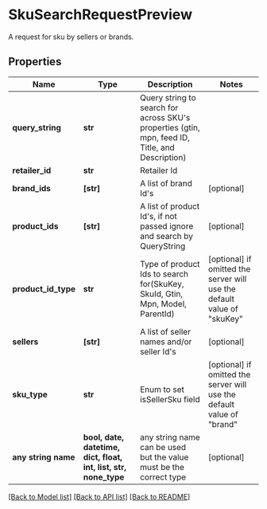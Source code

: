 # SkuSearchRequestPreview

A request for sku by sellers or brands.

## Properties
Name | Type | Description | Notes
------------ | ------------- | ------------- | -------------
**query_string** | **str** | Query string to search for across SKU&#39;s properties (gtin, mpn, feed ID, Title, and Description) | 
**retailer_id** | **str** | Retailer Id | 
**brand_ids** | **[str]** | A list of brand Id&#39;s | [optional] 
**product_ids** | **[str]** | A list of product Id&#39;s, if not passed ignore and search by QueryString | [optional] 
**product_id_type** | **str** | Type of product Ids to search for(SkuKey, SkuId, Gtin, Mpn, Model, ParentId) | [optional]  if omitted the server will use the default value of "skuKey"
**sellers** | **[str]** | A list of seller names and/or seller Id&#39;s | [optional] 
**sku_type** | **str** | Enum to set isSellerSku field | [optional]  if omitted the server will use the default value of "brand"
**any string name** | **bool, date, datetime, dict, float, int, list, str, none_type** | any string name can be used but the value must be the correct type | [optional]

[[Back to Model list]](../README.md#documentation-for-models) [[Back to API list]](../README.md#documentation-for-api-endpoints) [[Back to README]](../README.md)


